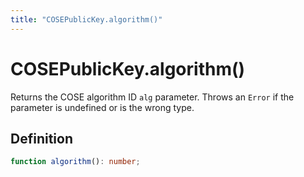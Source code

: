 ```yaml
---
title: "COSEPublicKey.algorithm()"
---
```


# COSEPublicKey.algorithm()

Returns the COSE algorithm ID `alg` parameter. Throws an `Error` if the parameter is undefined or is the wrong type.

## Definition

```ts
function algorithm(): number;
```
